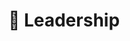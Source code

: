 ---
title: ":martial_arts_uniform: Leadership"
image: /img/welcome.webp
desc: 
        - >-
          Since high school I have been involved in clubs and in building 
          communities. Today at OSU, I help run 6 student organizations: 
          the Residence Hall Association, the Engineering Student Council, 
          the Linux Users Group, the Video Game Development Club, the 
          Karate Club, and the General Engineering Club, which I helped 
          found.

        - >-
          This year I am running for Vice-President of the Associated 
          Students of Oregon State University. Once the campaign period 
          starts, you can learn more about this venture at OpenOSU.org.

enabelEmoji: true
nopage: true
links: 
    - link: https://openosu.org 
      text: OpenOSU.org
weight: 2
---